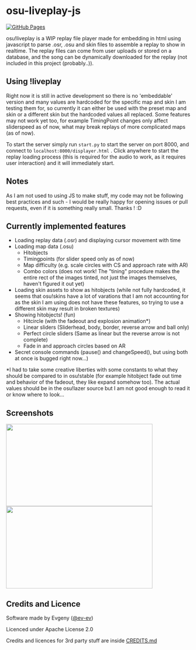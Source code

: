 # osu-liveplay-js

[![GitHub Pages](https://img.shields.io/badge/github%20pages-release-8A2BE2.svg)](https://ev-ev.github.io/osu-liveplay-js/displayer.html)

osu!liveplay is a WIP replay file player made for embedding in html using javascript to parse .osr, .osu and skin files to assemble a replay to show in realtime. The replay files can come from user uploads or stored on a database, and the song can be dynamically downloaded for the replay (not included in this project (probably..)). 

## Using !liveplay
Right now it is still in active development so there is no 'embeddable' version and many values are hardcoded for the specific map and skin I am testing them for, so currently it can either be used with the preset map and skin or a different skin but the hardcoded values all replaced. Some features may not work yet too, for example TimingPoint changes only affect sliderspeed as of now, what may break replays of more complicated maps (as of now).

To start the server simply run ```start.py``` to start the server on port 8000, and connect to ```localhost:8000/displayer.html``` . Click anywhere to start the replay loading process (this is required for the audio to work, as it requires user interaction) and it will immediately start.

## Notes
As I am not used to using JS to make stuff, my code may not be following best practices and such - I would be really happy for opening issues or pull requests, even if it is something really small. Thanks ! :D

## Currently implemented features
- Loading replay data (.osr) and displaying cursor movement with time
- Loading map data (.osu)
  - Hitobjects
  - Timingpoints (for slider speed only as of now)
  - Map difficulty (e.g. scale circles with CS and approach rate with AR)
  - Combo colors (does not work! The "tining" procedure makes the entire rect of the images tinted, not just the images themselves, haven't figured it out yet)
- Loading skin assets to show as hitobjects (while not fully hardcoded, it seems that osu!skins have a lot of varations that I am not accounting for as the skin I am using does not have these features, so trying to use a different skin may result in broken textures)
- Showing hitobjects! (fun)
  - Hitcircle (with the fadeout and explosion animation*)
  - Linear sliders (Sliderhead, body, border, reverse arrow and ball only)
  - Perfect circle sliders (Same as linear but the reverse arrow is not complete)
  - Fade in and approach circles based on AR
- Secret console commands (pause() and changeSpeed(), but using both at once is bugged right now...)

*I had to take some creative liberties with some constants to what they should be compared to in osu!stable (for example hitobject fade out time and behavior of the fadeout, they like expand somehow too). The actual values should be in the osu!lazer source but I am not good enough to read it or know where to look...

## Screenshots
<img src="https://github.com/ev-ev/osr-liveplay-js/assets/27211692/88cd84a0-1d85-4cdd-b874-1eb3eaf3d47e" width="400" height="225" />
<img src="https://github.com/ev-ev/osr-liveplay-js/assets/27211692/3c6110fb-7715-4cfe-ab14-51026cca6670" width="400" height="225" />


## Credits and Licence
Software made by Evgeny ([@ev-ev](https://github.com/ev-ev))

Licenced under Apache License 2.0

Credits and licences for 3rd party stuff are inside [CREDITS.md](CREDITS.md)
